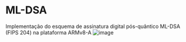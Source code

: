 # ML-DSA
Implementação do esquema de assinatura digital pós-quântico ML-DSA (FIPS 204) na plataforma ARMv8-A
![image](https://github.com/user-attachments/assets/214dfa1b-5536-4cdc-9df4-acef1aff5e7f)
